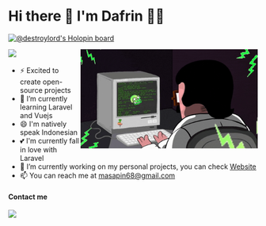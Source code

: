 <h1 style="center">
    Hi there 👋 I'm Dafrin 👨‍💻
</h1>

[![@destroylord's Holopin board](https://holopin.io/api/user/board?user=destroylord)](https://holopin.io/@destroylord)

<img align="right" height="200" alt="GIF" src="https://github.com/destroylord/form-login/blob/master/dist/img/pacote-fullstack-danki-code.gif" />

<img src="https://github-readme-stats.vercel.app/api?username=destroylord&show_icons=true&theme=dracula" width="400">

- ⚡ Excited to create open-source projects
- 🌱 I’m currently learning Laravel and Vuejs
- 😄 I'm natively speak Indonesian
- 💕 I'm currently fall in love with Laravel
- 🔭 I’m currently working on my personal projects, you can check <a href="https://degovan.com/">Website</a>
- 📫 You can reach me at masapin68@gmail.com




#### Contact me
  <a href="https://www.facebook.com/dafrin.maulana.98/" target="_blank">
    <img src="https://img.shields.io/badge/Facebook-1877F2?style=for-the-badge&logo=facebook&logoColor=white" />
  </a>
